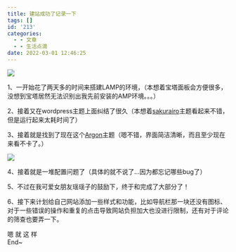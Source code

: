 ```yaml
---
title: 建站成功了记录一下
tags: []
id: '213'
categories:
  - - 文章
  - - 生活点滴
date: 2022-03-01 12:46:25
---
```


![](https://redamancy9189.oss-cn-beijing.aliyuncs.com/%E8%83%8C%E6%99%AF%E5%9B%BE/4k%E8%B6%85%E6%B8%85/site.jpg?x-oss-process=style/no_style)

1、一开始花了两天多的时间来搭建LAMP的环境，（本想着宝塔面板会方便很多，没想到宝塔居然无法识别出我先前安装的AMP环境。。。）

2、接着又在wordpress主题上面纠结了很久（本想着[sakurairo](https://github.com/mashirozx/Sakura)主题看起来不错，但是运行起来太耗时间了）

3、接着就是找到了现在这个[Argon](https://solstice23.top/)主题（嗯不错，界面简洁清晰，而且至少现在来看不卡了。）
<!-- more -->
![](https://redamancy9189.oss-cn-beijing.aliyuncs.com/%E8%83%8C%E6%99%AF%E5%9B%BE/4k%E8%B6%85%E6%B8%85/site1.jpg?x-oss-process=style/no_style)

4、接着就是一堆配置问题了（具体的就不说了...因为都忘记哪些bug了）

5、不过在我可爱女朋友瑶瑶子的鼓励下，终于和完成了大部分了！

6、接下来计划给自己网站添加一些样式和功能，比如导航栏那一块还没有图标、对于一些错误的操作和重复的点击导致网站负担加大也没进行限制，还有对于评论的筛查也要弄一下。

嗯 就 这 样  
End~
<!-- more -->
